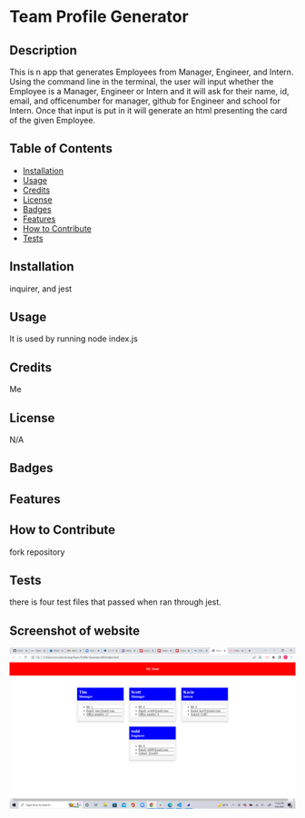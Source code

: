 # Team Profile Generator
  ## Description

  This is n app that generates Employees from Manager, Engineer, and Intern. Using the command line in the terminal, the user will input whether the Employee is a Manager, Engineer or Intern and it will ask for their name, id, email, and officenumber for manager, github for Engineer and school for Intern. Once that input is put in it will generate an html presenting the card of the given Employee.
  
  ## Table of Contents
  
  - [Installation](#installation)
  - [Usage](#usage)
  - [Credits](#credits)
  - [License](#license)
  - [Badges](#badges)
  - [Features](#features)
  - [How to Contribute](#how_to_Contribute)
  - [Tests](#tests)

  ## Installation
  
  inquirer, and jest
  
  ## Usage
  
  It is used by running node index.js
  
  ## Credits
  
  Me
  
  ## License
  
  N/A
  
  ## Badges
  
  ## Features
  
  ## How to Contribute
  
  fork repository
  
  ## Tests

 there is four test files that passed when ran through jest.

 ## Screenshot of website

 ![](./employee-cards.png)

  
